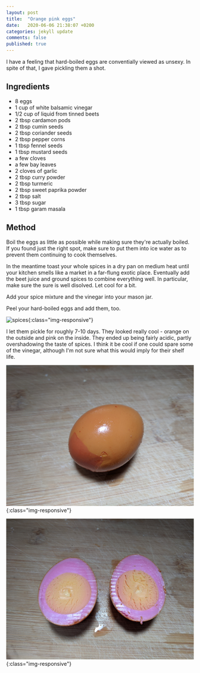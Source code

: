 ```yaml
---
layout: post
title:  "Orange pink eggs"
date:   2020-06-06 21:38:07 +0200
categories: jekyll update
comments: false
published: true
---
```

I have a feeling that hard-boiled eggs are conventially viewed as unsexy. In spite of that,  I gave pickling them a shot.

## Ingredients
- 8 eggs
- 1 cup of white balsamic vinegar
- 1/2 cup of liquid from tinned beets
- 2 tbsp cardamon pods
- 2 tbsp cumin seeds
- 2 tbsp coriander seeds
- 2 tbsp pepper corns
- 1 tbsp fennel seeds
- 1 tbsp mustard seeds
- a few cloves
- a few bay leaves
- 2 cloves of garlic
- 2 tbsp curry powder
- 2 tbsp turmeric
- 2 tbsp sweet paprika powder
- 2 tbsp salt
- 3 tbsp sugar
- 1 tbsp garam masala

## Method
Boil the eggs as little as possible while making sure they're actually boiled. If you found just the right spot, make
sure to put them into ice water as to prevent them continuing to cook themselves. 


In the meantime toast your whole spices in a dry pan on medium heat until your kitchen smells like a market in a
far-flung exotic place. Eventually add the beet juice and ground spices to combine everything well. In particular, 
make sure the sure is well disolved. Let cool for a bit.


Add your spice mixture and the vinegar into your mason jar.


Peel your hard-boiled eggs and add them, too.

![spices](/imgs/eggs/spices.jpg){:class="img-responsive"}

I let them pickle for roughly 7-10 days. They looked really cool - orange on the outside and pink on the inside.
They ended up being fairly acidic, partly overshadowing the taste of spices. I think it be cool if one could spare
some of the vinegar, although I'm not sure what this would imply for their shelf life.

![outside](/imgs/eggs/outside.jpg){:class="img-responsive"}

![inside](/imgs/eggs/inside.jpg){:class="img-responsive"}


